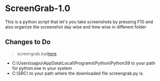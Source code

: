 # ScreenGrab-1.0
This is a python script that let's you take screenshots by pressing F10 and also organize the screenshot day wise and time wise in different  folder

## **Changes to Do**
>screengrab.bat[here](myLib/README.md)
- C:\Users\sajpu\AppData\Local\Programs\Python\Python39 to your path for python.exe in your system
- C:\SRC\ to your path where the downloaded file screengrab.py is.
